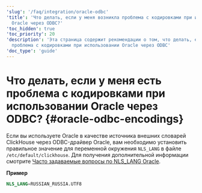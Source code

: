 ```yaml
---
'slug': '/faq/integration/oracle-odbc'
'title': 'Что делать, если у меня возникла проблема с кодировками при использовании
  Oracle через ODBC?'
'toc_hidden': true
'toc_priority': 20
'description': 'Эта страница содержит рекомендации о том, что делать, если у вас возникла
  проблема с кодировками при использовании Oracle через ODBC'
'doc_type': 'guide'
---
```



# Что делать, если у меня есть проблема с кодировками при использовании Oracle через ODBC? {#oracle-odbc-encodings}

Если вы используете Oracle в качестве источника внешних словарей ClickHouse через ODBC-драйвер Oracle, вам необходимо установить правильное значение для переменной окружения `NLS_LANG` в файле `/etc/default/clickhouse`. Для получения дополнительной информации смотрите [Часто задаваемые вопросы по NLS_LANG Oracle](https://www.oracle.com/technetwork/products/globalization/nls-lang-099431.html).

**Пример**

```sql
NLS_LANG=RUSSIAN_RUSSIA.UTF8
```
